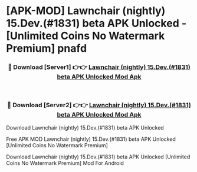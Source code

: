 # [APK-MOD] Lawnchair (nightly) 15.Dev.(#1831) beta APK Unlocked - [Unlimited Coins No Watermark Premium] pnafd



<div align="center">
<h3>🔴 Download [Server1] 👉👉 <a href="https://momento.my/?title=Lawnchair_(nightly)_15.Dev.(#1831)_beta_APK_Unlocked">Lawnchair (nightly) 15.Dev.(#1831) beta APK Unlocked Mod Apk</a></h3><br>

<h3>🔴 Download [Server2] 👉👉 <a href="https://momento.my/?title=Lawnchair_(nightly)_15.Dev.(#1831)_beta_APK_Unlocked">Lawnchair (nightly) 15.Dev.(#1831) beta APK Unlocked Mod Apk</a></h3>
</div>



Download Lawnchair (nightly) 15.Dev.(#1831) beta APK Unlocked 

Free APK MOD Lawnchair (nightly) 15.Dev.(#1831) beta APK Unlocked [Unlimited Coins No Watermark Premium]

Download Lawnchair (nightly) 15.Dev.(#1831) beta APK Unlocked [Unlimited Coins No Watermark Premium] Mod For Android
